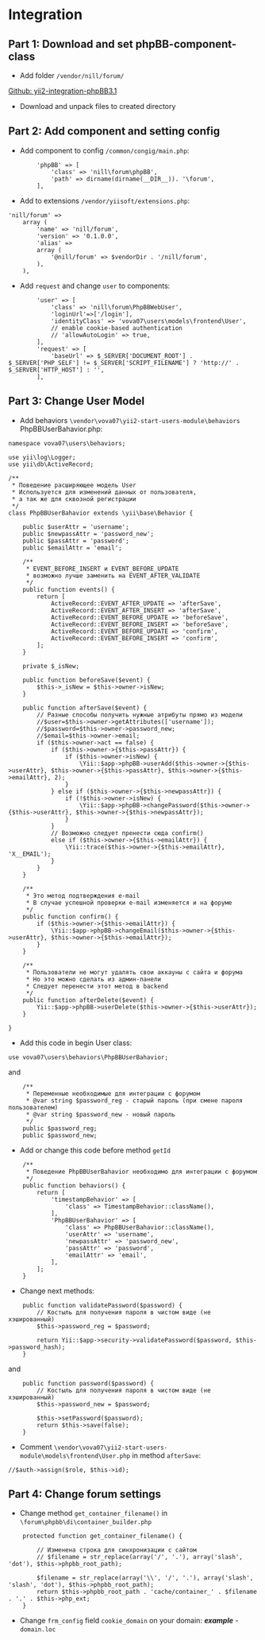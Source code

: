 Integration
============

Part 1: Download and set phpBB-component-class 
--------------------------

- Add folder `/vendor/nill/forum/`

[Github: yii2-integration-phpBB3.1](https://github.com/8sun/yii2-integration-phpBB3.1)

- Download and unpack files to created directory

Part 2: Add component and setting config
----------------------------------------

- Add component to config `/common/congig/main.php`:

```
        'phpBB' => [
            'class' => 'nill\forum\phpBB',
            'path' => dirname(dirname(__DIR__)). '\forum',
        ],
```

- Add to extensions `/vendor/yiisoft/extensions.php`:

```
'nill/forum' => 
    array (
        'name' => 'nill/forum',
        'version' => '0.1.0.0',
        'alias' => 
        array (
            '@nill/forum' => $vendorDir . '/nill/forum',
        ),
    ),
```

- Add `request` and change `user` to components:

```
        'user' => [
            'class' => 'nill\forum\PhpBBWebUser',
            'loginUrl'=>['/login'],
            'identityClass' => 'vova07\users\models\frontend\User',
            // enable cookie-based authentication
            // 'allowAutoLogin' => true,
        ],
        'request' => [
            'baseUrl' => $_SERVER['DOCUMENT_ROOT'] . $_SERVER['PHP_SELF'] != $_SERVER['SCRIPT_FILENAME'] ? 'http://' . $_SERVER['HTTP_HOST'] : '',
        ],
```

Part 3: Change User Model
----------------------------------------

- Add behaviors `\vendor\vova07\yii2-start-users-module\behaviors` PhpBBUserBahavior.php:

```
namespace vova07\users\behaviors;

use yii\log\Logger;
use yii\db\ActiveRecord;

/**
 * Поведение расширяющее модель User
 * Используется для изменений данных от пользователя,
 * а так же для сквозной регистрации
 */
class PhpBBUserBahavior extends \yii\base\Behavior {

    public $userAttr = 'username';
    public $newpassAttr = 'password_new';
    public $passAttr = 'password';
    public $emailAttr = 'email';

    /**
     * EVENT_BEFORE_INSERT и EVENT_BEFORE_UPDATE
     * возможно лучше заменить на EVENT_AFTER_VALIDATE
     */
    public function events() {
        return [
            ActiveRecord::EVENT_AFTER_UPDATE => 'afterSave',
            ActiveRecord::EVENT_AFTER_INSERT => 'afterSave',
            ActiveRecord::EVENT_BEFORE_UPDATE => 'beforeSave',
            ActiveRecord::EVENT_BEFORE_INSERT => 'beforeSave',
            ActiveRecord::EVENT_BEFORE_UPDATE => 'confirm',
            ActiveRecord::EVENT_BEFORE_INSERT => 'confirm',
        ];
    }

    private $_isNew;

    public function beforeSave($event) {
        $this->_isNew = $this->owner->isNew;
    }

    public function afterSave($event) {
        // Разные способы получить нужные атрибуты прямо из модели
        //$user=$this->owner->getAttributes(['username']);
        //$password=$this->owner->password_new;
        //$email=$this->owner->email;
        if ($this->owner->act == false) {
            if ($this->owner->{$this->passAttr}) {
                if ($this->owner->isNew) {
                    \Yii::$app->phpBB->userAdd($this->owner->{$this->userAttr}, $this->owner->{$this->passAttr}, $this->owner->{$this->emailAttr}, 2);
                }
            } else if ($this->owner->{$this->newpassAttr}) {
                if (!$this->owner->isNew) {
                    \Yii::$app->phpBB->changePassword($this->owner->{$this->userAttr}, $this->owner->{$this->newpassAttr});
                }
            }
            // Возможно следует пренести сюда confirm()
            else if ($this->owner->{$this->emailAttr}) {
                \Yii::trace($this->owner->{$this->emailAttr}, 'X__EMAIL');
            }
        }
    }

    /**
     * Это метод подтверждения e-mail
     * В случае успешной проверки e-mail изменяется и на форуме
     */
    public function confirm() {
        if ($this->owner->{$this->emailAttr}) {
            \Yii::$app->phpBB->changeEmail($this->owner->{$this->userAttr}, $this->owner->{$this->emailAttr});
        }
    }

    /**
     * Пользователи не могут удалять свои аккауны с сайта и форума
     * Но это можно сделать из админ-панели
     * Следует перенести этот метод в backend
     */
    public function afterDelete($event) {
        Yii::$app->phpBB->userDelete($this->owner->{$this->userAttr});
    }

}
```

- Add this code in begin User class:

`use vova07\users\behaviors\PhpBBUserBahavior;`

and

```
    /**
     * Переменные необходимые для интеграции с форумом
     * @var string $password_reg - старый пароль (при смене пароля пользователем)
     * @var string $password_new - новый пароль
     */
    public $password_reg;
    public $password_new;
```

- Add or change this code before method `getId`

```
    /**
     * Поведение PhpBBUserBahavior необходимо для интеграции с форумом
     */
    public function behaviors() {
        return [
            'timestampBehavior' => [
                'class' => TimestampBehavior::className(),
            ],
            'PhpBBUserBahavior' => [
                'class' => PhpBBUserBahavior::className(),
                'userAttr' => 'username',
                'newpassAttr' => 'password_new',
                'passAttr' => 'password',
                'emailAttr' => 'email',
            ],
        ];
    }
```

- Change next methods: 

```
    public function validatePassword($password) {
        // Костыль для получения пароля в чистом виде (не хэшированный) 
        $this->password_reg = $password;

        return Yii::$app->security->validatePassword($password, $this->password_hash);
    }
```

and

```
    public function password($password) {
        // Костыль для получения пароля в чистом виде (не хэшированный) 
        $this->password_new = $password;

        $this->setPassword($password);
        return $this->save(false);
    }
```

- Comment `\vendor\vova07\yii2-start-users-module\models\frontend\User.php`
in method `afterSave`:

```
//$auth->assign($role, $this->id);
```

Part 4: Change forum settings
--------------------------

- Change method `get_container_filename()` in `\forum\phpbb\di\container_builder.php`

```
    protected function get_container_filename() {

        // Изменена строка для синхронизации с сайтом
        // $filename = str_replace(array('/', '.'), array('slash', 'dot'), $this->phpbb_root_path);

        $filename = str_replace(array('\\', '/', '.'), array('slash', 'slash', 'dot'), $this->phpbb_root_path);
        return $this->phpbb_root_path . 'cache/container_' . $filename . '.' . $this->php_ext;
    }
```

- Change `frm_config` field `cookie_domain` on your domain: 
***example*** - `domain.loc`
